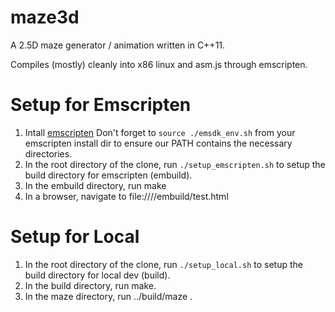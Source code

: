 maze3d
======

A 2.5D maze generator / animation written in C++11.

Compiles (mostly) cleanly into x86 linux and asm.js through emscripten.

# Setup for Emscripten
1. Intall [emscripten](http://kripken.github.io/emscripten-site/docs/getting_started/downloads.html#installation-instructions)
   Don't forget to `source ./emsdk_env.sh` from your emscripten install dir to ensure our PATH contains the necessary directories.
2. In the root directory of the clone, run `./setup_emscripten.sh` to setup the build directory for emscripten (embuild).
3. In the embuild directory, run make
4. In a browser, navigate to file:///<path-to-your-clone>/embuild/test.html

# Setup for Local
1. In the root directory of the clone, run `./setup_local.sh` to setup the build directory for local dev (build).
2. In the build directory, run make.
3. In the maze directory, run ../build/maze .
